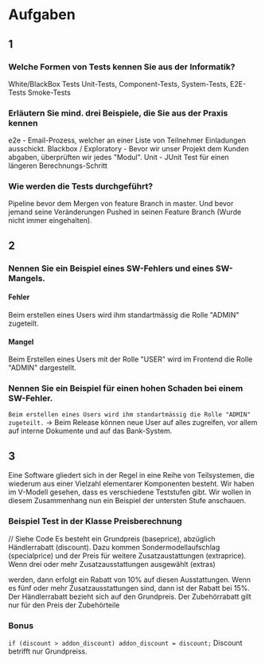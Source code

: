 # Aufgaben

## 1
### Welche Formen von Tests kennen Sie aus der Informatik?
White/BlackBox Tests
Unit-Tests, Component-Tests, System-Tests, E2E-Tests
Smoke-Tests

### Erläutern Sie mind. drei Beispiele, die Sie aus der Praxis kennen
e2e - Email-Prozess, welcher an einer Liste von Teilnehmer Einladungen ausschickt.
Blackbox / Exploratory - Bevor wir unser Projekt dem Kunden abgaben, überprüften wir jedes "Modul".
Unit - JUnit Test für einen längeren Berechnungs-Schritt

### Wie werden die Tests durchgeführt?
Pipeline bevor dem Mergen von feature Branch in master.
Und bevor jemand seine Veränderungen Pushed in seinen Feature Branch (Wurde nicht immer eingehalten).


## 2 
### Nennen Sie ein Beispiel eines SW-Fehlers und eines SW-Mangels.
#### Fehler
Beim erstellen eines Users wird ihm standartmässig die Rolle "ADMIN" zugeteilt.

#### Mangel
Beim Erstellen eines Users mit der Rolle "USER" wird im Frontend die Rolle "ADMIN" dargestellt.

### Nennen Sie ein Beispiel für einen hohen Schaden bei einem SW-Fehler.
`Beim erstellen eines Users wird ihm standartmässig die Rolle "ADMIN" zugeteilt.`
-> Beim Release können neue User auf alles zugreifen, vor allem auf interne Dokumente und auf das Bank-System.

## 3
Eine Software gliedert sich in der Regel in eine Reihe von Teilsystemen, die wiederum aus einer Vielzahl elementarer
Komponenten besteht. Wir haben im V-Modell gesehen, dass es verschiedene Teststufen gibt. Wir wollen in diesem
Zusammenhang nun ein Beispiel der untersten Stufe anschauen.

### Beispiel Test in der Klasse Preisberechnung
// Siehe Code
Es besteht ein Grundpreis (baseprice),
abzüglich Händlerrabatt (discount).
Dazu kommen Sondermodellaufschlag (specialprice)
und der Preis für weitere Zusatzaustattungen (extraprice).
Wenn drei oder mehr Zusatzausstattungen ausgewählt (extras)

werden, dann erfolgt ein Rabatt von 10% auf diesen Ausstattungen. Wenn es fünf oder mehr Zusatzausstattungen sind, dann ist der Rabatt bei 15%. Der Händlerrabatt bezieht sich auf den Grundpreis.
Der Zubehörrabatt gilt nur für den Preis der Zubehörteile


### Bonus
`
if (discount > addon_discount)
    addon_discount = discount;
`
Discount betrifft nur Grundpreiss.
